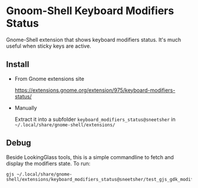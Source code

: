 # Gnoom-Shell Keyboard Modifiers Status

 Gnome-Shell extension that shows keyboard modifiers status. It's much useful when sticky keys are active.
 
## Install

- From Gnome extensions site

    https://extensions.gnome.org/extension/975/keyboard-modifiers-status/

- Manually

    Extract it into a subfolder `keyboard_modifiers_status@sneetsher` in `~/.local/share/gnome-shell/extensions/`
    
## Debug

Beside LookingGlass tools, this is a simple commandline to fetch and display the modifiers state. To run:

    gjs ~/.local/share/gnome-shell/extensions/keyboard_modifiers_status@sneetsher/test_gjs_gdk_modifiers.js
